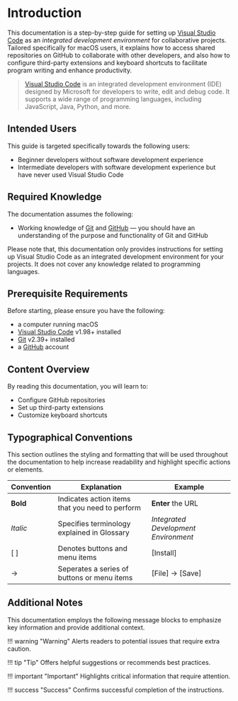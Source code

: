 # Introduction
This documentation is a step-by-step guide for setting up [Visual Studio Code](https://code.visualstudio.com/) as an <i>integrated development environment</i> for collaborative projects. Tailored specifically for macOS users, it explains how to access shared repositories on GitHub to collaborate with other developers, and also how to configure third-party extensions and keyboard shortcuts to facilitate program writing and enhance productivity.

> [Visual Studio Code](https://code.visualstudio.com/) is an integrated development environment (IDE) designed by Microsoft for developers to write, edit and debug code. It supports a wide range of programming languages, including JavaScript, Java, Python, and more.


## Intended Users
This guide is targeted specifically towards the following users:

- Beginner developers without software development experience
- Intermediate developers with software development experience but have never used Visual Studio Code


## Required Knowledge
The documentation assumes the following:

- Working knowledge of [Git](https://git-scm.com/) and [GitHub](https://github.com/) — you should have an understanding of the purpose and functionality of Git and GitHub

Please note that, this documentation only provides instructions for setting up Visual Studio Code as an integrated development environment for your projects. It does not cover any knowledge related to programming languages.


## Prerequisite Requirements
Before starting, please ensure you have the following:

- a computer running macOS
- [Visual Studio Code](https://code.visualstudio.com/download) v1.98+ installed
- [Git](https://git-scm.com/downloads/mac) v2.39+ installed
- a [GitHub](https://github.com/signup) account


## Content Overview
By reading this documentation, you will learn to: 

- Configure GitHub repositories
- Set up third-party extensions
- Customize keyboard shortcuts


## Typographical Conventions
This section outlines the styling and formatting that will be used throughout the documentation to help increase readability and highlight specific actions or elements.

| Convention   |Explanation                                             | Example                                   |
| ------------ |--------------------------------------------------------| ----------------------------------------- |
| **Bold** | Indicates action items that you need to perform            | <b>Enter</b> the URL                      |
| <i>Italic</i>| Specifies terminology explained in Glossary            | <i>Integrated Development Environment</i> |
| [ ]          | Denotes buttons and menu items                         | [Install]                                 |
| →            | Seperates a series of buttons or menu items            | [File] → [Save]                           |

## Additional Notes

This documentation employs the following message blocks to emphasize key information and provide additional context.


!!! warning "Warning"
    Alerts readers to potential issues that require extra caution.

!!! tip "Tip"
    Offers helpful suggestions or recommends best practices.

!!! important "Important"
    Highlights critical information that require attention.

!!! success "Success"
    Confirms successful completion of the instructions.